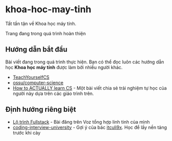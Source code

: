 # khoa-hoc-may-tinh
Tất tần tận về Khoa học máy tính.

Trang đang trong quá trình hoàn thiện

## Hướng dẫn bắt đầu
Bài viết đang trong quá trình thực hiện. Bạn có thể đọc luôn các hướng dẫn học **Khoa học máy tính** được làm bởi nhiều người khác.

- [TeachYourselfCS](https://teachyourselfcs.com/)
- [ossu/computer-science](https://github.com/ossu/computer-science)
- [How to ACTUALLY learn CS](https://www.reddit.com/r/learnprogramming/comments/fnxyq7/how_to_actually_learn_cs) - Một bài viết chia sẻ trải nghiệm tự học của người này dựa trên các giáo trình trên.

## Định hướng riêng biệt

- [Lộ trình Fullstack](docs/fullstack.md) - Bài đăng trên Voz tổng hợp linh tinh của mình
- [coding-interview-university](https://github.com/jwasham/coding-interview-university) - Gợi ý của bác [itculi9x](). Học để lấy nền tảng trước khi cày